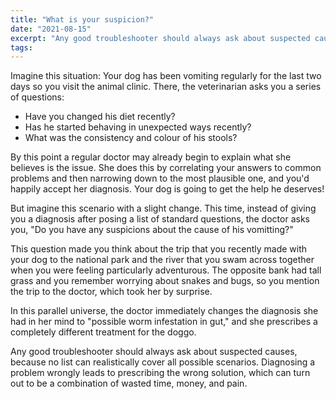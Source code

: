 ```yaml
---
title: "What is your suspicion?"
date: "2021-08-15"
excerpt: "Any good troubleshooter should always ask about suspected causes, because no list can realistically cover all possible scenarios"
tags: 
---
```


Imagine this situation: Your dog has been vomiting regularly for the last two days so you visit the animal clinic. There, the veterinarian asks you a series of questions:

- Have you changed his diet recently?
- Has he started behaving in unexpected ways recently?
- What was the consistency and colour of his stools?

By this point a regular doctor may already begin to explain what she believes is the issue. She does this by correlating your answers to common problems and then narrowing down to the most plausible one, and you'd happily accept her diagnosis. Your dog is going to get the help he deserves!

But imagine this scenario with a slight change. This time, instead of giving you a diagnosis after posing a list of standard questions, the doctor asks you, "Do you have any suspicions about the cause of his vomitting?"

This question made you think about the trip that you recently made with your dog to the national park and the river that you swam across together when you were feeling particularly adventurous. The opposite bank had tall grass and you remember worrying about snakes and bugs, so you mention the trip to the doctor, which took her by surprise.

In this parallel universe, the doctor immediately changes the diagnosis she had in her mind to "possible worm infestation in gut," and she prescribes a completely different treatment for the doggo.

Any good troubleshooter should always ask about suspected causes, because no list can realistically cover all possible scenarios. Diagnosing a problem wrongly leads to prescribing the wrong solution, which can turn out to be a combination of wasted time, money, and pain.